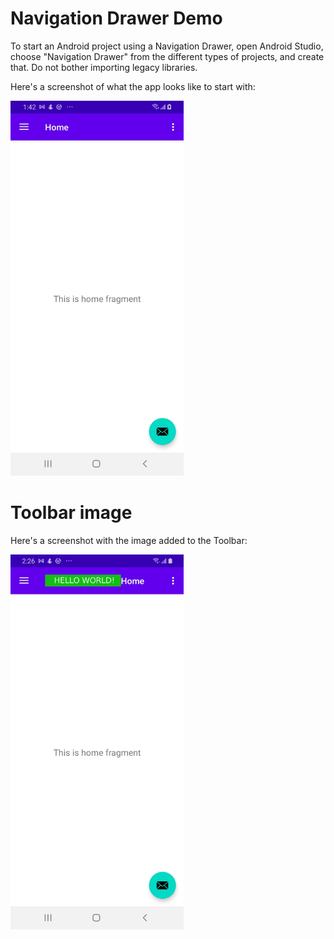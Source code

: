 # Navigation Drawer Demo

To start an Android project using a Navigation Drawer, open Android Studio, choose "Navigation Drawer" from the different types of projects, and create that. Do not bother importing legacy libraries.

Here's a screenshot of what the app looks like to start with:

<img src="https://github.com/fullStackOasis/android-navdrawer-appbar-image/raw/main/Screenshot_20210206-134217_AppBarImageDemo.jpg" height="600"/>

# Toolbar image

Here's a screenshot with the image added to the Toolbar:

<img src="https://github.com/fullStackOasis/android-navdrawer-appbar-image/raw/main/Screenshot_20210206-142646_AppBarImageDemo.jpg" height="600"/>


